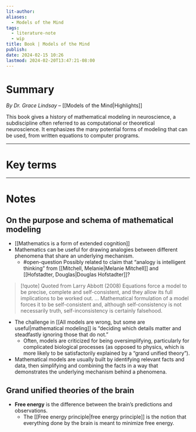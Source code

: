 ```yaml
---
lit-author: 
aliases:
  - Models of the Mind
tags:
  - literature-note
  - wip
title: Book | Models of the Mind
publish: 
date: 2024-02-15 10:26
lastmod: 2024-02-20T13:47:21-08:00
---
```

# Summary

*By Dr. Grace Lindsay* – [[Models of the Mind|Highlights]]

This book gives a history of mathematical modeling in neuroscience, a subdiscipline often referred to as computational or theoretical neuroscience. It emphasizes the many potential forms of modeling that can be used, from written equations to computer programs.

---
# Key terms

---
# Notes

## On the purpose and schema of mathematical modeling

- [[Mathematics is a form of extended cognition]]
- Mathematics can be useful for drawing analogies between different phenomena that share an underlying mechanism.
	- #open-question Possibly related to claim that “analogy is intelligent thinking” from [[Mitchell, Melanie|Melanie Mitchell]] and [[Hofstadter, Douglas|Douglas Hofstadter]]?

>[!quote] Quoted from Larry Abbott (2008)
>Equations force a model to be precise, complete and self-consistent, and they allow its full implications to be worked out. … Mathematical formulation of a model forces it to be self-consistent and, although self-consistency is not necessarily truth, self-inconsistency is certainly falsehood.

- The challenge in [[All models are wrong, but some are useful|mathematical modeling]] is “deciding which details matter and steadfastly ignoring those that do not.”
	- Often, models are criticized for being oversimplifying, particularly for complicated biological processes (as opposed to physics, which is more likely to be satisfactorily explained by a “grand unified theory”).
- Mathematical models are usually built by identifying relevant facts and data, then simplifying and combining the facts in a way that demonstrates the underlying mechanism behind a phenomena.

## Grand unified theories of the brain

- **Free energy** is the difference between the brain’s predictions and observations.
	- The [[Free energy principle|free energy principle]] is the notion that everything done by the brain is meant to minimize free energy.